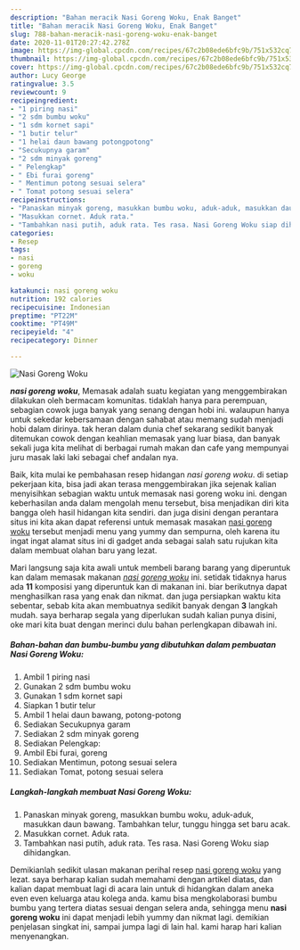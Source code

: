 ```yaml
---
description: "Bahan meracik Nasi Goreng Woku, Enak Banget"
title: "Bahan meracik Nasi Goreng Woku, Enak Banget"
slug: 788-bahan-meracik-nasi-goreng-woku-enak-banget
date: 2020-11-01T20:27:42.278Z
image: https://img-global.cpcdn.com/recipes/67c2b08ede6bfc9b/751x532cq70/nasi-goreng-woku-foto-resep-utama.jpg
thumbnail: https://img-global.cpcdn.com/recipes/67c2b08ede6bfc9b/751x532cq70/nasi-goreng-woku-foto-resep-utama.jpg
cover: https://img-global.cpcdn.com/recipes/67c2b08ede6bfc9b/751x532cq70/nasi-goreng-woku-foto-resep-utama.jpg
author: Lucy George
ratingvalue: 3.5
reviewcount: 9
recipeingredient:
- "1 piring nasi"
- "2 sdm bumbu woku"
- "1 sdm kornet sapi"
- "1 butir telur"
- "1 helai daun bawang potongpotong"
- "Secukupnya garam"
- "2 sdm minyak goreng"
- " Pelengkap"
- " Ebi furai goreng"
- " Mentimun potong sesuai selera"
- " Tomat potong sesuai selera"
recipeinstructions:
- "Panaskan minyak goreng, masukkan bumbu woku, aduk-aduk, masukkan daun bawang. Tambahkan telur, tunggu hingga set baru acak."
- "Masukkan cornet. Aduk rata."
- "Tambahkan nasi putih, aduk rata. Tes rasa. Nasi Goreng Woku siap dihidangkan."
categories:
- Resep
tags:
- nasi
- goreng
- woku

katakunci: nasi goreng woku 
nutrition: 192 calories
recipecuisine: Indonesian
preptime: "PT22M"
cooktime: "PT49M"
recipeyield: "4"
recipecategory: Dinner

---
```



![Nasi Goreng Woku](https://img-global.cpcdn.com/recipes/67c2b08ede6bfc9b/751x532cq70/nasi-goreng-woku-foto-resep-utama.jpg)

<b><i>nasi goreng woku</i></b>, Memasak adalah suatu kegiatan yang menggembirakan dilakukan oleh bermacam komunitas. tidaklah hanya para perempuan, sebagian cowok juga banyak yang senang dengan hobi ini. walaupun hanya untuk sekedar kebersamaan dengan sahabat atau memang sudah menjadi hobi dalam dirinya. tak heran dalam dunia chef sekarang sedikit banyak ditemukan cowok dengan keahlian memasak yang luar biasa, dan banyak sekali juga kita melihat di berbagai rumah makan dan cafe yang mempunyai juru masak laki laki sebagai chef andalan nya.

Baik, kita mulai ke pembahasan resep hidangan <i>nasi goreng woku</i>. di setiap pekerjaan kita, bisa jadi akan terasa menggembirakan jika sejenak kalian menyisihkan sebagian waktu untuk memasak nasi goreng woku ini. dengan keberhasilan anda dalam mengolah menu tersebut, bisa menjadikan diri kita bangga oleh hasil hidangan kita sendiri. dan juga disini dengan perantara situs ini kita akan dapat referensi untuk memasak masakan <u>nasi goreng woku</u> tersebut menjadi menu yang yummy dan sempurna, oleh karena itu ingat ingat alamat situs ini di gadget anda sebagai salah satu rujukan kita dalam membuat olahan baru yang lezat.




Mari langsung saja kita awali untuk membeli barang barang yang diperuntuk kan dalam memasak makanan <u><i>nasi goreng woku</i></u> ini. setidak tidaknya harus ada <b>11</b> komposisi yang diperuntuk kan di makanan ini. biar berikutnya dapat menghasilkan rasa yang enak dan nikmat. dan juga persiapkan waktu kita sebentar, sebab kita akan membuatnya sedikit banyak dengan <b>3</b> langkah mudah. saya berharap segala yang diperlukan sudah kalian punya disini, oke mari kita buat dengan merinci dulu bahan perlengkapan dibawah ini.

<!--inarticleads1-->

##### Bahan-bahan dan bumbu-bumbu yang dibutuhkan dalam pembuatan Nasi Goreng Woku:

1. Ambil 1 piring nasi
1. Gunakan 2 sdm bumbu woku
1. Gunakan 1 sdm kornet sapi
1. Siapkan 1 butir telur
1. Ambil 1 helai daun bawang, potong-potong
1. Sediakan Secukupnya garam
1. Sediakan 2 sdm minyak goreng
1. Sediakan  Pelengkap:
1. Ambil  Ebi furai, goreng
1. Sediakan  Mentimun, potong sesuai selera
1. Sediakan  Tomat, potong sesuai selera




<!--inarticleads2-->

##### Langkah-langkah membuat Nasi Goreng Woku:

1. Panaskan minyak goreng, masukkan bumbu woku, aduk-aduk, masukkan daun bawang. Tambahkan telur, tunggu hingga set baru acak.
1. Masukkan cornet. Aduk rata.
1. Tambahkan nasi putih, aduk rata. Tes rasa. Nasi Goreng Woku siap dihidangkan.




Demikianlah sedikit ulasan makanan perihal resep <u>nasi goreng woku</u> yang lezat. saya berharap kalian sudah memahami dengan artikel diatas, dan kalian dapat membuat lagi di acara lain untuk di hidangkan dalam aneka even even keluarga atau kolega anda. kamu bisa mengkolaborasi bumbu bumbu yang tertera diatas sesuai dengan selera anda, sehingga menu <b>nasi goreng woku</b> ini dapat menjadi lebih yummy dan nikmat lagi. demikian penjelasan singkat ini, sampai jumpa lagi di lain hal. kami harap hari kalian menyenangkan.
